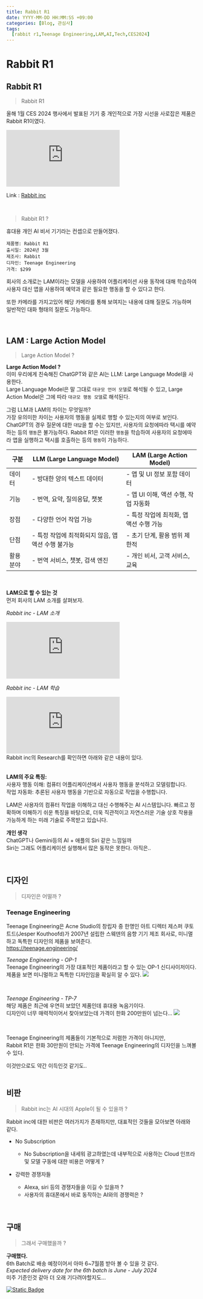 ```yaml
---
title: Rabbit R1
date: YYYY-MM-DD HH:MM:SS +09:00
categories: [Blog, 관심사]
tags:
  [rabbit r1,Teenage Engineering,LAM,AI,Tech,CES2024]
---
```

# Rabbit R1
## Rabbit R1
> Rabbit R1 

올해 1월 CES 2024 행사에서 발표된 기기 중 개인적으로 가장 시선을 사로잡은 제품은 Rabbit R1이였다.<br>

<iframe
  class="embed-video youtube lazyload"
  src="https://www.youtube.com/embed/vp52L6UlmJY"
  title="YouTube video player"
  frameborder="0"
  allow="accelerometer; autoplay; clipboard-write; encrypted-media; gyroscope; picture-in-picture"
  allowfullscreen
></iframe>

Link : [Rabbit inc](https://www.rabbit.tech)

<br>

> Rabbit R1 ?

휴대용 개인 AI 비서 기기라는 컨셉으로 만들어졌다.
```
제품명: Rabbit R1
출시일: 2024년 3월
제조사: Rabbit
디자인: Teenage Engineering
가격: $299
```

회사의 소개로는 LAM이라는 모델을 사용하여 어플리케이션 사용 동작에 대해 학습하여 사용자 대신 앱을 사용하여 예약과 같은 필요한 행동을 할 수 있다고 한다.

또한 카메라를 가지고있어 해당 카메라를 통해 보여지는 내용에 대해 질문도 가능하며 일반적인 대화 형태의 질문도 가능하다.

<br>

## LAM : Large Action Model
> Large Action Model ?<br>

**Large Action Model ?** <br>
이미 우리에게 친숙해진 ChatGPT와 같은 AI는 LLM: Large Language Model을 사용한다.<br>
Large Language Model은 말 그대로 `대규모 언어 모델`로 해석될 수 있고, Large Action Model은 그에 따라 `대규모 행동 모델`로 해석된다.<br>

그럼 LLM과 LAM의 차이는 무엇일까?<br>
가장 유의미한 차이는 사용자의 행동을 실제로 행할 수 있는지의 여부로 보인다.<br>
ChatGPT의 경우 질문에 대한 `대답`을 할 수는 있지만, 사용자의 요청에따라 택시를 예약하는 등의 `행동`은 불가능하다. Rabbit R1은 이러한 `행동`을 학습하여 사용자의 요청에따라 앱을 실행하고 택시를 호출하는 등의 `행동`이 가능하다.

|구분|LLM (Large Language Model)|LAM (Large Action Model)|
|---|---|---|
|데이터|	- 방대한 양의 텍스트 데이터	|- 앱 및 UI 정보 포함 데이터|
|기능|	- 번역, 요약, 질의응답, 챗봇	|- 앱 UI 이해, 액션 수행, 작업 자동화|
|장점|	- 다양한 언어 작업 가능	|- 특정 작업에 최적화, 앱 액션 수행 가능|
|단점|	- 특정 작업에 최적화되지 않음, 앱 액션 수행 불가능	|- 초기 단계, 활용 범위 제한적|
|활용 분야|	- 번역 서비스, 챗봇, 검색 엔진	|- 개인 비서, 고객 서비스, 교육|

<br>

**LAM으로 할 수 있는 것**<br>
먼저 회사의 LAM 소개를 살펴보자.<br>

*Rabbit inc - LAM 소개*

<iframe
  class="embed-video youtube lazyload"
  src="https://rabbit.lotofcarrots.com/media/research/rabbit-lam.mp4"
  title="rabbit r1 lam"
  frameborder="0"
  allow="accelerometer; autoplay; clipboard-write; encrypted-media; gyroscope; picture-in-picture"
  allowfullscreen
></iframe>

<br>

*Rabbit inc - LAM 학습*
<iframe
  class="embed-video youtube lazyload"
  src="https://rabbit.lotofcarrots.com/media/research/learningbydemo-0.mp4"
  title="rabbit r1 lam2"
  frameborder="0"
  allow="accelerometer; autoplay; clipboard-write; encrypted-media; gyroscope; picture-in-picture"
  allowfullscreen
></iframe>


<br>
Rabbit inc의 Research를 확인하면 아래와 같은 내용이 있다.<br><br>

**LAM의 주요 특징:**<br>
사용자 행동 이해: 컴퓨터 어플리케이션에서 사용자 행동을 분석하고 모델링합니다.<br>
작업 자동화: 추론된 사용자 행동을 기반으로 자동으로 작업을 수행합니다.<br>

LAM은 사용자의 컴퓨터 작업을 이해하고 대신 수행해주는 AI 시스템입니다. 빠르고 정확하며 이해하기 쉬운 특징을 바탕으로, 더욱 직관적이고 자연스러운 기술 상호 작용을 가능하게 하는 미래 기술로 주목받고 있습니다.


**개인 생각**<br>
ChatGPT나 Gemini등의 AI + 애플의 Siri 같은 느낌일까 <br>
Siri는 그래도 어플리케이션 실행해서 많은 동작은 못한다. 아직은..

<br>

## 디자인
> 디자인은 어떨까 ?

### Teenage Engineering
Teenage Engineering은 Acne Studio의 창립자 중 한명인 아트 디렉터 제스퍼 쿠토트드(Jesper Kouthoofd)가 2007년 설립한 스웨덴의 음향 기기 제조 회사로, 미니멀하고 독특한 디자인의 제품을 보여준다.<br>
https://teenage.engineering/

*Teenage Engineering - OP-1*<br>
Teenage Engineering의 가장 대표적인 제품이라고 할 수 있는 OP-1 신디사이저이다.<br>
제품을 보면 미니멀하고 독특한 디자인임을 확실히 알 수 있다.
<img src="https://images.prismic.io/teenageengineering/abfc9453-253b-413f-ae6a-3ac2b2ef20cd_basset_store_front.png?auto=compress&w=4096&h=1">

<br>

*Teenage Engineering - TP-7*<br>
해당 제품은 최근에 우연히 보았던 제품인데 휴대용 녹음기이다.<br>
디자인이 너무 매력적이어서 찾아보았는데 가격이 한화 200만원이 넘는다...
<img src="https://images.prismic.io/teenageengineering/e878f098-4758-4eed-8360-0881c7a062cd_tp7_store_front_KERN.png?auto=compress&w=4096&h=1">

<br>

Teenage Engineering의 제품들이 기본적으로 저렴한 가격이 아니지만,<br>
Rabbit R1은 한화 30만원이 안되는 가격에 Teenage Engineering의 디자인을 느껴볼 수 있다.<br>

이것만으로도 약간 이득인것 같기도..
<br><br>

## 비판
> Rabbit inc는 AI 시대의 Apple이 될 수 있을까 ?

Rabbit inc에 대한 비판은 여러가지가 존재하지만, 대표적인 것들을 모아보면 아래와 같다.

- No Subscription<br>
    - No Subscription을 내세워 광고하였는데 내부적으로 사용하는 Cloud 인프라 및 모델 구동에 대한 비용은 어떻게 ?

- 강력한 경쟁자들<br>
    - Alexa, siri 등의 경쟁자들을 이길 수 있을까 ?
    - 사용자의 휴대폰에서 바로 동작하는 AI와의 경쟁력은 ?


<br>

## 구매
> 그래서 구매했을까 ?

**구매했다.**<br>
6th Batch로 배송 예정이어서 아마 6~7월쯤 받아 볼 수 있을 것 같다.<br>
*Expected delivery date for the 6th batch is June - July 2024* <br>
미주 기준인것 같아 더 오래 기다려야할지도...
<br>

[![Static Badge](https://img.shields.io/badge/Gemini-007396.svg?style=plastic&logo=googlegemini&logoColor=white)](https://gemini.google.com)
